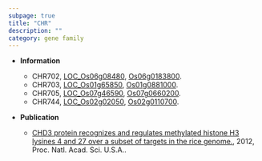 ```yaml
---
subpage: true
title: "CHR"
description: ""
category: gene family
---
```


* **Information**  
    + CHR702, [LOC_Os06g08480](http://rice.plantbiology.msu.edu/cgi-bin/ORF_infopage.cgi?orf=LOC_Os06g08480), [Os06g0183800](http://rapdb.dna.affrc.go.jp/viewer/gbrowse_details/irgsp1?name=Os06g0183800).
    + CHR703, [LOC_Os01g65850](http://rice.plantbiology.msu.edu/cgi-bin/ORF_infopage.cgi?orf=LOC_Os01g65850), [Os01g0881000](http://rapdb.dna.affrc.go.jp/viewer/gbrowse_details/irgsp1?name=Os01g0881000).
    + CHR705, [LOC_Os07g46590](http://rice.plantbiology.msu.edu/cgi-bin/ORF_infopage.cgi?orf=LOC_Os07g46590), [Os07g0660200](http://rapdb.dna.affrc.go.jp/viewer/gbrowse_details/irgsp1?name=Os07g0660200).
    + CHR744, [LOC_Os02g02050](http://rice.plantbiology.msu.edu/cgi-bin/ORF_infopage.cgi?orf=LOC_Os02g02050), [Os02g0110700](http://rapdb.dna.affrc.go.jp/viewer/gbrowse_details/irgsp1?name=Os02g0110700).

* **Publication**  
    + [CHD3 protein recognizes and regulates methylated histone H3 lysines 4 and 27 over a subset of targets in the rice genome.](http://www.ncbi.nlm.nih.gov/pubmed?term=CHD3+protein+recognizes+and+regulates+methylated+histone+H3+lysines+4+and+27+over+a+subset+of+targets+in+the+rice+genome.%5BTitle%5D), 2012, Proc. Natl. Acad. Sci. U.S.A..


